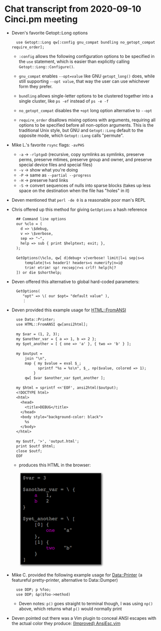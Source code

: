 Chat transcript from 2020-09-10 Cinci.pm meeting
================================================

* Deven's favorite Getopt::Long options

        use Getopt::Long qw[:config gnu_compat bundling no_getopt_compat require_order];

    * `:config` allows the following configuration options to be specified in
      the `use` statement, which is easier than explicitly calling
      `Getopt::Long::Configure()`.

    * `gnu_compat` enables `--opt=value` like GNU `getopt_long()` does, while
      still supporting `--opt value`, that way the user can use whichever form
      they prefer.

    * `bundling` allows single-letter options to be clustered together into a
      single cluster, like `ps -ef` instead of `ps -e -f`

    * `no_getopt_compat` disables the `+opt` long option alternative to `--opt`

    * `require_order` disallows mixing options with arguments, requiring all
      options to be specified before all non-option arguments.  This is the
      traditional Unix style, but GNU and `Getopt::Long` default to the opposite
      mode, which `Getopt::Long` calls "permute".

* Mike L.'s favorite `rsync` flags: `-avPHS`
    * `-a` → `-rlptgoD` (recursive, copy symlinks as symlinks, preserve perms, preserve mtimes, preserve group and owner, and
      preserve special device files and special files)
    * `-v` → show what you're doing
    * `-P` → same as `--partial --progress`
    * `-H` → preserve hard links
    * `-S` → convert sequences of nulls into sparse blocks (takes up less space
      on the destination when the file has "holes" in it)

* Deven mentioned that `perl -de 0` is a reasonable poor man's REPL

* Chris offered up this method for giving `GetOptions` a hash reference

        ## Command line options
        our %clo = (
          d => \$debug,
          v => \$verbose,
          sep => "~",
          help => sub { print $helptext; exit; },
        );
        
        GetOptions(\%clo, qw[ d|debug+ v|verbose! limit|l=i sep|s=s
            template|t=s header1! headers=s numerify|n=i@
            trim! etrim! sp! recsep|r=s crlf! help|h|?
        ]) or die $shorthelp;

* Deven offered this alternative to global hard-coded parameters:

        GetOptions(
           "opt" => \( our $opt= "default value" ),
           ⋮

* Deven provided this example usage for [HTML::FromANSI][hfa]

        use Data::Printer;
        use HTML::FromANSI qw[ansi2html];

        my $var = (1, 2, 3);
        my $another_var = { a => 1, b => 2 };
        my $yet_another = [ { one => 'a' }, { two => 'b' } ];

        my $output =
            join "\n",
            map { my $value = eval $_;
                  sprintf "%s = %s\n", $_, np($value, colored => 1);
                }
            qw[ $var $another_var $yet_another ];

        my $html = sprintf <<'EOF', ansi2html($output);
        <!DOCTYPE html>
        <html>
          <head>
            <title>DEBUG</title>
          </head>
          <body style="background-color: black">
            %s
          </body>
        </html>

        my $outf, '>', 'output.html';
        print $outf $html;
        close $outf;
        EOF

    * produces this HTML in the browser:

      ![screenshot of HTML::FromANSI output](html-from-ansi.png)

* Mike C. provided the following example usage for [Data::Printer][ddp] (a
  featureful pretty-printer, alternative to Data::Dumper)

        use DDP; p %foo;
        use DDP; &p($foo->method)

    * Deven notes: `p()` goes straight to terminal though, I was using `np()`
      above, which returns what `p()` would normally print

* Deven pointed out there was a Vim plugin to conceal ANSI escapes with the
  actual color they produce: [(Improved) AnsiEsc.vim][iae]

[hfa]: https://metacpan.org/pod/HTML::FromANSI
[iae]: https://github.com/powerman/vim-plugin-AnsiEsc
[ddp]: https://metacpan.org/pod/Data::Printer

